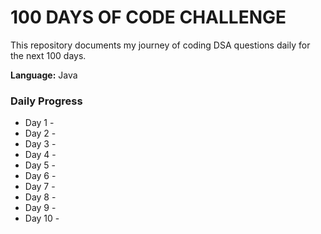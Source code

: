 # 100 DAYS OF CODE CHALLENGE 

This repository documents my journey of coding DSA questions daily for the next 100 days. 

**Language:** Java

### Daily Progress 

- Day 1 - 
- Day 2 -
- Day 3 -
- Day 4 -
- Day 5 -
- Day 6 -
- Day 7 -
- Day 8 -
- Day 9 -
- Day 10 - 

